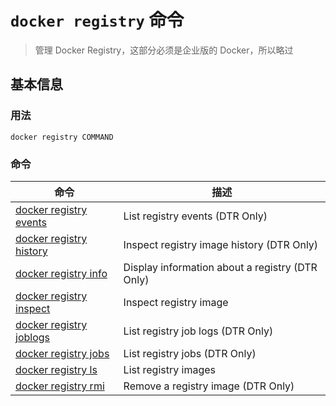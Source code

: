 # `docker registry` 命令

> 管理 Docker Registry，这部分必须是企业版的 Docker，所以略过

## 基本信息

### 用法

```
docker registry COMMAND
```

### 命令

| 命令 | 描述 |
| ------------- | ------------- |
| [docker registry events](https://docs.docker.com/engine/reference/commandline/registry_events/) | List registry events (DTR Only) |
| [docker registry history](https://docs.docker.com/engine/reference/commandline/registry_history/) | Inspect registry image history (DTR Only) |
| [docker registry info](https://docs.docker.com/engine/reference/commandline/registry_info/) | Display information about a registry (DTR Only) |
| [docker registry inspect](https://docs.docker.com/engine/reference/commandline/registry_inspect/) | Inspect registry image |
| [docker registry joblogs](https://docs.docker.com/engine/reference/commandline/registry_joblogs/) | List registry job logs (DTR Only) |
| [docker registry jobs](https://docs.docker.com/engine/reference/commandline/registry_jobs/) | List registry jobs (DTR Only) |
| [docker registry ls](https://docs.docker.com/engine/reference/commandline/registry_ls/) | List registry images |
| [docker registry rmi](https://docs.docker.com/engine/reference/commandline/registry_rmi/) | Remove a registry image (DTR Only) |
